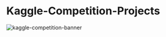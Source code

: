 # Kaggle-Competition-Projects
![kaggle-competition-banner](https://user-images.githubusercontent.com/58104706/93015487-89fc2b80-f5d7-11ea-8cb1-552cd6e5898c.png)
